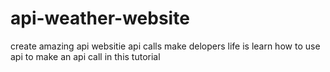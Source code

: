 # api-weather-website
create amazing api websitie
api calls make delopers life is
learn how to use api to make an api call in this tutorial
